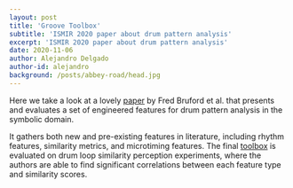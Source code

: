 ```yaml
---
layout: post
title: 'Groove Toolbox'
subtitle: 'ISMIR 2020 paper about drum pattern analysis'
excerpt: 'ISMIR 2020 paper about drum pattern analysis'
date: 2020-11-06
author: Alejandro Delgado
author-id: alejandro
background: /posts/abbey-road/head.jpg
---
```


Here we take a look at a lovely [paper](https://program.ismir2020.net/poster_2-13.html) by Fred Bruford et al. that presents and evaluates a set of
engineered features for drum pattern analysis in the symbolic domain.

It gathers both new and pre-existing features in literature, including rhythm features, similarity metrics, and microtiming features. The final
[toolbox](https://github.com/fredbru/GrooveToolbox) is evaluated on drum loop similarity perception experiments, where the authors are able to
find significant correlations between each feature type and similarity scores.
